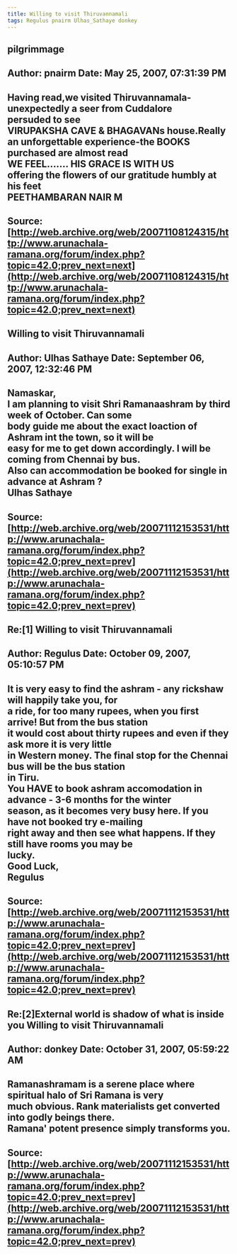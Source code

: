 ```yaml
--- 
title: Willing to visit Thiruvannamali   
tags: Regulus pnairm Ulhas_Sathaye donkey  
---  
```

## pilgrimmage  
Author: pnairm              Date: May 25, 2007, 07:31:39 PM  
---  
Having read,we visited Thiruvannamala-unexpectedly a seer from Cuddalore  
persuded to see   
VIRUPAKSHA CAVE & BHAGAVANs house.Really an unforgettable experience-the BOOKS  
purchased are almost read   
 WE FEEL....... HIS GRACE IS WITH US   
 offering the flowers of our gratitude humbly at his feet   
 PEETHAMBARAN NAIR M
 ---  
Source:[http://web.archive.org/web/20071108124315/http://www.arunachala-ramana.org/forum/index.php?topic=42.0;prev_next=next](http://web.archive.org/web/20071108124315/http://www.arunachala-ramana.org/forum/index.php?topic=42.0;prev_next=next)   
---  

## Willing to visit Thiruvannamali  
Author: Ulhas Sathaye       Date: September 06, 2007, 12:32:46 PM  
---  
Namaskar,   
I am planning to visit Shri Ramanaashram by third week of October. Can some  
body guide me about the exact loaction of Ashram int the town, so it will be  
easy for me to get down accordingly. I will be coming from Chennai by bus.  
Also can accommodation be booked for single in advance at Ashram ?   
Ulhas Sathaye
 ---  
Source:[http://web.archive.org/web/20071112153531/http://www.arunachala-ramana.org/forum/index.php?topic=42.0;prev_next=prev](http://web.archive.org/web/20071112153531/http://www.arunachala-ramana.org/forum/index.php?topic=42.0;prev_next=prev)   
---  

## Re:[1] Willing to visit Thiruvannamali  
Author: Regulus             Date: October 09, 2007, 05:10:57 PM  
---  
It is very easy to find the ashram - any rickshaw will happily take you, for  
a ride, for too many rupees, when you first arrive! But from the bus station  
it would cost about thirty rupees and even if they ask more it is very little  
in Western money. The final stop for the Chennai bus will be the bus station  
in Tiru.   
You HAVE to book ashram accomodation in advance - 3-6 months for the winter  
season, as it becomes very busy here. If you have not booked try e-mailing  
right away and then see what happens. If they still have rooms you may be  
lucky.   
Good Luck,   
Regulus
 ---  
Source:[http://web.archive.org/web/20071112153531/http://www.arunachala-ramana.org/forum/index.php?topic=42.0;prev_next=prev](http://web.archive.org/web/20071112153531/http://www.arunachala-ramana.org/forum/index.php?topic=42.0;prev_next=prev)   
---  

## Re:[2]External world is shadow of what is inside you  Willing to visit Thiruvannamali  
Author: donkey              Date: October 31, 2007, 05:59:22 AM  
---  
Ramanashramam is a serene place where spiritual halo of Sri Ramana is very  
much obvious. Rank materialists get converted into godly beings there.  
Ramana' potent presence simply transforms you.
 ---  
Source:[http://web.archive.org/web/20071112153531/http://www.arunachala-ramana.org/forum/index.php?topic=42.0;prev_next=prev](http://web.archive.org/web/20071112153531/http://www.arunachala-ramana.org/forum/index.php?topic=42.0;prev_next=prev)   
---  

